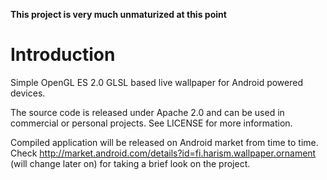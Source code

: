 
<b>This project is very much unmaturized at this point</b>

Introduction
============

Simple OpenGL ES 2.0 GLSL based live wallpaper for Android powered devices.

The source code is released under Apache 2.0 and can be used in commercial or personal projects.
See LICENSE for more information.

Compiled application will be released on Android market from time to time. Check
http://market.android.com/details?id=fi.harism.wallpaper.ornament (will change later
on) for taking a brief look on the project.
